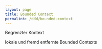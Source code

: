 ```yaml
---
layout: page
title: Bounded Context
permalink: /ddd/bounded-context
---
```


Begrenzter Kontext

lokale und fremd entfernte Bounded Contexts